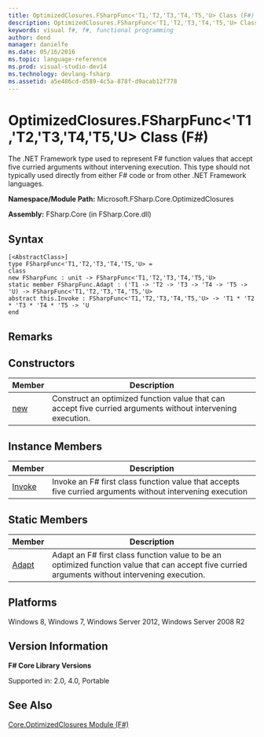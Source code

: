 ```yaml
---
title: OptimizedClosures.FSharpFunc<'T1,'T2,'T3,'T4,'T5,'U> Class (F#)
description: OptimizedClosures.FSharpFunc<'T1,'T2,'T3,'T4,'T5,'U> Class (F#)
keywords: visual f#, f#, functional programming
author: dend
manager: danielfe
ms.date: 05/16/2016
ms.topic: language-reference
ms.prod: visual-studio-dev14
ms.technology: devlang-fsharp
ms.assetid: a5e486cd-d589-4c5a-878f-d9acab12f778 
---
```


# OptimizedClosures.FSharpFunc<'T1,'T2,'T3,'T4,'T5,'U> Class (F#)

The .NET Framework type used to represent F# function values that accept five curried arguments without intervening execution. This type should not typically used directly from either F# code or from other .NET Framework languages.

**Namespace/Module Path:** Microsoft.FSharp.Core.OptimizedClosures

**Assembly:** FSharp.Core (in FSharp.Core.dll)


## Syntax

```
[<AbstractClass>]
type FSharpFunc<'T1,'T2,'T3,'T4,'T5,'U> =
class
new FSharpFunc : unit -> FSharpFunc<'T1,'T2,'T3,'T4,'T5,'U>
static member FSharpFunc.Adapt : ('T1 -> 'T2 -> 'T3 -> 'T4 -> 'T5 -> 'U) -> FSharpFunc<'T1,'T2,'T3,'T4,'T5,'U>
abstract this.Invoke : FSharpFunc<'T1,'T2,'T3,'T4,'T5,'U> -> 'T1 * 'T2 * 'T3 * 'T4 * 'T5 -> 'U
end
```

## Remarks

## Constructors


|Member|Description|
|------|-----------|
|[new](https://msdn.microsoft.com/library/157c9690-3ae4-46e8-861c-ac62609a1260)|Construct an optimized function value that can accept five curried arguments without intervening execution.|

## Instance Members


|Member|Description|
|------|-----------|
|[Invoke](https://msdn.microsoft.com/library/f0e772d3-ebcc-43af-a255-acbd4b846dc8)|Invoke an F# first class function value that accepts five curried arguments without intervening execution|

## Static Members


|Member|Description|
|------|-----------|
|[Adapt](https://msdn.microsoft.com/library/0259033d-62ec-4f52-9f05-d9c30e912e7c)|Adapt an F# first class function value to be an optimized function value that can accept five curried arguments without intervening execution.|

## Platforms
Windows 8, Windows 7, Windows Server 2012, Windows Server 2008 R2


## Version Information
**F# Core Library Versions**

Supported in: 2.0, 4.0, Portable




## See Also
[Core.OptimizedClosures Module &#40;F&#35;&#41;](Core.OptimizedClosures-Module-%5BFSharp%5D.md)

